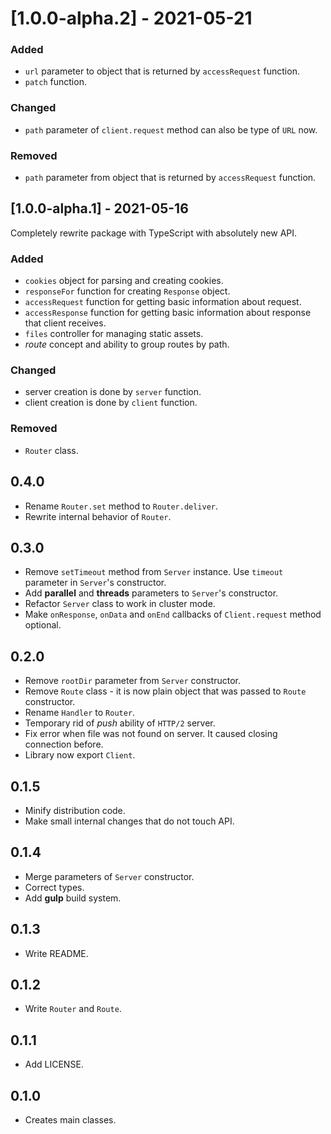 # [1.0.0-alpha.2] - 2021-05-21

### Added

- `url` parameter to object that is returned by `accessRequest` function.
- `patch` function.

### Changed

- `path` parameter of `client.request` method can also be type of `URL` now.

### Removed

- `path` parameter from object that is returned by `accessRequest` function.

## [1.0.0-alpha.1] - 2021-05-16

Completely rewrite package with TypeScript with absolutely new API.

### Added

- `cookies` object for parsing and creating cookies.
- `responseFor` function for creating `Response` object.
- `accessRequest` function for getting basic information about request.
- `accessResponse` function for getting basic information about response that client receives.
- `files` controller for managing static assets.
- _route_ concept and ability to group routes by path.

### Changed

- server creation is done by `server` function.
- client creation is done by `client` function.

### Removed

- `Router` class.

## 0.4.0

- Rename `Router.set` method to `Router.deliver`.
- Rewrite internal behavior of `Router`.

## 0.3.0

- Remove `setTimeout` method from `Server` instance. Use `timeout` parameter in `Server`'s constructor.
- Add **parallel** and **threads** parameters to `Server`'s constructor.
- Refactor `Server` class to work in cluster mode.
- Make `onResponse`, `onData` and `onEnd` callbacks of `Client.request` method optional.

## 0.2.0

- Remove `rootDir` parameter from `Server` constructor.
- Remove `Route` class - it is now plain object that was passed to `Route` constructor.
- Rename `Handler` to `Router`.
- Temporary rid of _push_ ability of `HTTP/2` server.
- Fix error when file was not found on server. It caused closing connection before.
- Library now export `Client`.

## 0.1.5

- Minify distribution code.
- Make small internal changes that do not touch API.

## 0.1.4

- Merge parameters of `Server` constructor.
- Correct types.
- Add **gulp** build system.

## 0.1.3

- Write README.

## 0.1.2

- Write `Router` and `Route`.

## 0.1.1

- Add LICENSE.

## 0.1.0

- Creates main classes.
